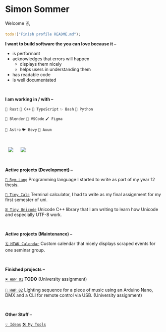 <!--
Here are some ideas to get you started:

- 🔭 I’m currently working on ...
- 🌱 I’m currently learning ...
- 👯 I’m looking to collaborate on ...
- 🤔 I’m looking for help with ...
- 💬 Ask me about ...
- 📫 How to reach me: ...
- 😄 Pronouns: ...
- ⚡ Fun fact: ...
-->

# Simon Sommer

Welcome ✌️,

```rust
todo!("Finish profile README.md");
```

**I want to build software the you can love because it –**

- is performant
- acknowledges that errors will happen
  - displays them nicely
  - helps users in understanding them
- has readable code
- is well documentated

<br/>

**I am working in / with –**

`🦀 Rust` `📛 C++` `🧶 TypeScript` `✨️ Bash` `🐍 Python`

`🧊 Blender` `📝 VSCode` `🖌️ Figma`

`🚀 Astro` `🐦 Bevy` `📨 Axum`

<br/>

<p>
    <img src="https://github-readme-stats-livid-omega-28.vercel.app/api/top-langs/?username=creatorsiso&theme=dark&custom_title=Programming%20languages&layout=compact&langs_count=30&exclude_repo=dotfiles&hide=html,css,scss,mdx,tex,jupyter%20notebook,astro,vue,cmake,just,procfile" hspace="10" >
    <img src="https://github-readme-stats-livid-omega-28.vercel.app/api/top-langs/?username=creatorsiso&theme=dark&custom_title=Other%20languages&layout=compact&langs_count=10&hide=rust,c%2B%2B,c,typescript,javascript,go,zig,lua,shell,python" hspace="10" >
</p>

<br/>

**Active projects (Development) –**

<!-- `🌍 My Website` https://www.creatorsiso.xyz -->

[`📙 Rym Lang`][project:rym] Programming language I started to write as part of my year 12 thesis.

[`🧮 Tiny Calc`][project:tiny-calc] Terminal calculator, I had to write as my final assignment for my first semester of uni.

[`𝖀 Tiny Unicode`][project:tiny-unicode] Unicode C++ library that I am writing to learn how Unicode and especially UTF-8 work.

<br/>

**Active projects (Maintenance) –**

[`🗓 HTWK Calendar`][project:htwk-calendar] Custom calendar that nicely displays scraped events for one seminar group.

<br/>

**Finished projects –**

[`🖲 HWP 01`][project:hwp-01] __TODO__ (University assignment)

[`🚦 HWP 02`][project:hwp-02] Lighting sequence for a piece of music using an Arduino Nano, DMX and a CLI for remote control via USB. (University assignment)

<br/>

**Other Stuff –**

[`💡 Ideas`](https://github.com/CreatorSiSo/my-lists/blob/main/ideas.md)
[`🛠 My Tools`](https://github.com/CreatorSiSo/my-lists/blob/main/apps.md)

[project:htwk-calendar]: https://github.com/creatorsiso/htwk-calendar
[project:rym]: https://github.com/creatorsiso/rym
[project:stringx]: https://github.com/creatorsiso/stringx
[project:tiny-unicode]: https://github.com/creatorsiso/tiny-unicode
[project:tiny-calc]: https://github.com/creatorsiso/tiny-calc
[project:annotate_snippets_builder]: https://github.com/creatorsiso/annotate_snippets_builder
[project:hwp-01]: https://github.com/CreatorSiSo/hwp-01
[project:hwp-02]: https://github.com/CreatorSiSo/hwp-02

[people:creatorsiso]: https://github.com/creatorsiso
